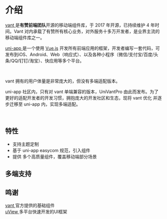 # 介绍

[vant ](https://github.com/youzan/vant)  是**有赞前端团队**开源的移动端组件库，于 2017 年开源，已持续维护 4 年时间。Vant 对内承载了有赞所有核心业务，对外服务十多万开发者，是业界主流的移动端组件库之一。  


[uni-app ](https://uniapp.dcloud.io/) 是一个使用 [Vue.js](https://vuejs.org/) 开发所有前端应用的框架，开发者编写一套代码，可发布到iOS、Android、Web（响应式）、以及各种小程序（微信/支付宝/百度/头条/QQ/钉钉/淘宝）、快应用等多个平台。

​

vant 拥有的用户体量是非常庞大的，但没有多端适配版本。

uni-app 社区内，只有对 vant 单端兼容的版本，UniVantPro 由此而发布。为了更好的适配开发者的开发习惯，拥抱庞大的开发社区和生态，现将 vant 优化 并逐步迁移至 uni-app 内，实现多端适配。

​

## 特性  

[comment]: <> (- 支持国际化)

[comment]: <> (- 完善的示例)
- 支持主题定制
- 基于 uni-app  easycom 规范，引入组件
- 提供 多个高质量组件，覆盖移动端部分场景

## 多端支持  

<ClientOnly>
<introduce-content></introduce-content>
</ClientOnly>

[comment]: <> ([点此访问 H5 链接]&#40;https://www.vantpro.com&#41;)

[comment]: <> (#### 小程序：)

[comment]: <> (![小程序.jpg]&#40;http://img.cdn.aliyun.dcloud.net.cn/guide/uniapp/gh_33446d7f7a26_430.jpg&#41;)

[comment]: <> (## 开源协议)

[comment]: <> (UniVantPro 本项目基于 [MIT]&#40;https://zh.wikipedia.org/wiki/MIT%E8%A8%B1%E5%8F%AF%E8%AD%89&#41; 协议，请自由地享受和参与开源  )


## 鸣谢
 [vant ](https://github.com/youzan/vant)官方提供的基础组件  
 [uView ](https://www.uviewui.com/)多平台快速开发的UI框架
​

​

<ClientOnly>
  <mobile-devices></mobile-devices>
</ClientOnly>

